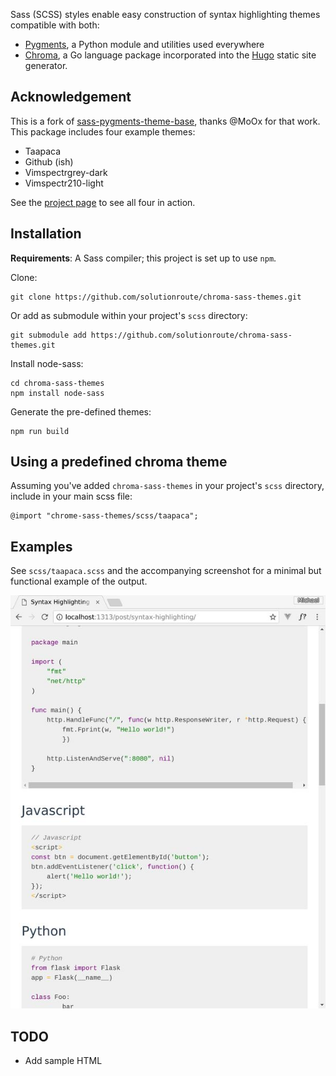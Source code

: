 Sass (SCSS) styles enable easy construction of syntax highlighting themes compatible with both:

* [Pygments][], a Python module and utilities used everywhere
* [Chroma][], a Go language package incorporated into the [Hugo][] static site
  generator.

## Acknowledgement

This is a fork of [sass-pygments-theme-base], thanks @MoOx for that work. This
package includes four example themes:

* Taapaca
* Github (ish)
* Vimspectrgrey-dark
* Vimspectr210-light

See the [project page](https://solutionroute.github.io/chroma-sass-themes/) to
see all four in action.

## Installation

**Requirements**: A Sass compiler; this project is set up to use `npm`.

Clone:

	git clone https://github.com/solutionroute/chroma-sass-themes.git

Or add as submodule within your project's `scss` directory:

	git submodule add https://github.com/solutionroute/chroma-sass-themes.git

Install node-sass:

	cd chroma-sass-themes
	npm install node-sass

Generate the pre-defined themes:

	npm run build

## Using a predefined chroma theme

Assuming you've added `chroma-sass-themes` in your project's `scss` directory,
include in your main scss file:

	@import "chrome-sass-themes/scss/taapaca";

## Examples

See `scss/taapaca.scss` and the accompanying screenshot for a minimal but
functional example of the output.

![taapaca example](docs/taapaca.jpg)

## TODO

* Add sample HTML 

[Chroma]: https://github.com/alecthomas/chroma
[Pygments]: http://pygments.org/
[sass-pygments-theme-base]: https://github.com/MoOx/sass-pygments-theme-base
[Hugo]: https://gohugo.io/

